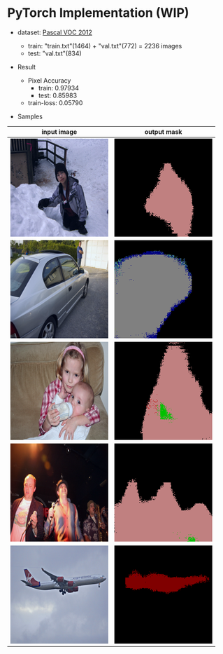 # PyTorch Implementation (WIP)

* dataset: [Pascal VOC 2012](http://host.robots.ox.ac.uk/pascal/VOC/voc2012/)
  * train: "train.txt"(1464) + "val.txt"(772) = 2236 images
  * test: "val.txt"(834)
  
* Result
  * Pixel Accuracy
    * train: 0.97934
    * test: 0.85983
  * train-loss: 0.05790

* Samples

| input image | output mask |
| ----------- | ----------- |
| ![004_input](result/004_input.png) | ![004_output](result/004_output.png) |
| ![005_input](result/005_input.png) | ![005_output](result/005_output.png) |
| ![015_input](result/015_input.png) | ![015_output](result/015_output.png) |
| ![025_input](result/025_input.png) | ![025_output](result/025_output.png) |
| ![060_input](result/060_input.png) | ![060_output](result/060_output.png) |

